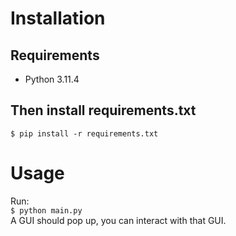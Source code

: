 # Installation
## Requirements
- Python 3.11.4
## Then install requirements.txt
`$ pip install -r requirements.txt`  
# Usage
Run:  
`$ python main.py`  
A GUI should pop up, you can interact with that GUI.